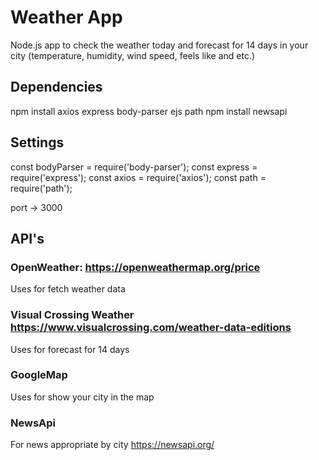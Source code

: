 # Weather App
Node.js app to check the weather today and forecast for 14 days in your city (temperature, humidity, wind speed, feels like and etc.)

## Dependencies
npm install axios express body-parser ejs path
npm install newsapi

## Settings

const bodyParser = require('body-parser');
const express = require('express');
const axios = require('axios');
const path = require('path');

port -> 3000

## API's
### OpenWeather: https://openweathermap.org/price <br/>
Uses for fetch weather data 
### Visual Crossing Weather https://www.visualcrossing.com/weather-data-editions <br/>
Uses for forecast for 14 days
### GoogleMap
Uses for show your city in the map
### NewsApi
For news appropriate by city https://newsapi.org/


